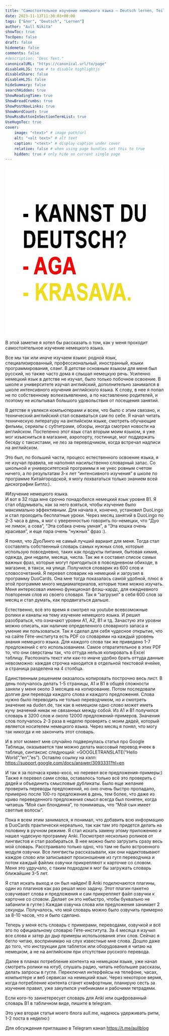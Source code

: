 ```yaml
---
title: "Самостоятельное изучение немецкого языка – Deutsch lernen, Teil 1."
date: 2023-11-13T11:30:03+00:00
tags: ["Блог", "Deutsch", "Lernen"]
author: "Aull Nikita"
showToc: true
TocOpen: false
draft: false
hidemeta: false
comments: false
#description: "Desc Text."
canonicalURL: "https://canonical.url/to/page"
disableHLJS: true # to disable highlightjs
disableShare: false
disableHLJS: false
hideSummary: false
searchHidden: true
ShowReadingTime: true
ShowBreadCrumbs: true
ShowPostNavLinks: true
ShowWordCount: true
ShowRssButtonInSectionTermList: true
UseHugoToc: true
cover:
    image: "<text>" # image path/url
    alt: "<alt text>" # alt text
    caption: "<text>" # display caption under cover
    relative: false # when using page bundles set this to true
    hidden: true # only hide on current single page
---
```


![Deutsch](/deutsch.jpg 'Deutsch')

В этой заметке я хотел бы рассказать о том, как у меня проходит самостоятельное изучение немецкого языка.

Все мы так или иначе изучаем языки: родной язык, специализированный, профессиональный, иностранный, языки программирования, слэнг. В детстве основным языком для меня был русский, но также часто дома я слышал немецкую речь. Усиленно немецкий язык в детстве не изучал, было только побочное освоение. В школе и университете изучал английский, дополнительно занимался в школе интенсивного изучения английского языка. К слову, в нее я попал не по собственному волеизъявлению, а по наставлению родителей, и поэтому не испытывал большого удовольствия от посещения занятий.

В детстве я увлекся компьютерами и всем, что было с этим связано, и технический английский стал осваиваться сам по себе. Я начал читать техническую литературу на английском языке, смотреть обучающие фильмы, сериалы с субтитрами, обзоры, иногда смотрел новости на английском. Постепенно этот язык стал вторым моим языком, я уже мог изъясниться в магазине, аэропорту, гостинице, мог поддержать беседу с таксистами, не лез за переводчиком, когда встречал надписи на английском. 

Это был, по большей части, процесс естественного освоение языка, я не изучал правила, не наполнял насильственно словарный запас. Со школьной и университетской программы я не унес ровным счетом ничего, а по результатам 3-х лет “интенсивного изучения” в школе по программе Китайгородской, я могу похвататься только знанием всей дискографии Битлз:).

#Изучение немецкого языка.   
И вот в 32 года мне срочно понадобился немецкий язык уровня B1. Я стал обдумывать, как за него взяться, чтобы изучение было максимально эффективным. Для начала я, конечно, установил DuoLingo и стал проходить бесплатные уроки. Через месяц занятий в DuoLingo по 2-3 часа в день, я мог с уверенностью говорить по-немецки, что “Дуо не лимон, а сова”, “Эта собака очень умная”, а “Эта кошка очень красивая”, и еще пара очень “нужных” фраз :).

Я понял, что ДуоЛинго не самый лучший вариант для меня. Тогда стал составлять собственный словарь самых нужных слов, которые использую повседневно, таких как продукты питания, бытовая химия, одежда, дни недели, месяца, числа. Так же я составил список самых важных фраз, которые могут пригодиться в повседневном обиходе, в магазине, в такси, на улице. Получился словарик из 600 слов и словосочетаний. Я перевел словарик на немецкий и загрузил в программу DuoCards. Она мне тогда показалась самой удобной, плюс в этой программе много медиаматериалов, которые тоже можно изучать. Меня интересовал именно функционал флэш-кардс, для ежедневного повторения слов из своего словаря. Так я “загрузил” в себя 600 слов за месяц и стал думать, как продвигаться дальше.

Естественно, всё это время я смотрел на youtube всевозможные ролики и каналы на тему изучение немецкого языка. И решил разобраться, что означают уровни A1, A2, B1 и тд. Зачастую эти уровни можно описать, как наличие определенного словарного запаса и умение им пользоваться. Так я сделал для себя чудесное открытие, что на сайте Гёте-института есть PDF со словарями на каждый уровень знания немецкого языка. Для каждого слова так же приведено 1-7 предложений с его использованием. Самое отвратительное в этих PDF то, что они сверстаны так, что оттуда нельзя копировать в Excel таблицу. Распознать текст или как-то иначе удобно брать оттуда данные невозможно: каждая строчка находится в отдельной текстовой ячейке, а страница разделена на 4 столбца. 

Единственным решением оказалось копировать построчно весь лист. В день получалось делать 1-5 страницы, А1 и В1 в общей сложности заняли у меня около 3 месяцев на копирование. Потом последовали долгие дни перевода каждого слова и каждого предложения. Слова нужно было переводить не только переводчиком, но и смотреть значение на duden.de, так как в немецком одно слово может иметь кучу значений никак не связанных между собой. Из A1 и В1 получился словарь в 3200 слов и около 12000 предложений-примеров. Значения слов получалось 2-3 раза в неделю проверять с моим дядей, который является носителем немецкого языка. Через месяц я понял, что могу так никогда и не закончить этот словарь.

И в этот момент мне случайно подвернулась статья про Google Таблицы, оказывается там можно делать массовый перевод ячеек в таблице, синтаксис следующий: =GOOGLETRANSLATE(“Hello World”,”en”,”es”). Оставлю ссылку на хэлп: https://support.google.com/docs/answer/3093331?hl=en

И так я за полчаса криво-косо, но перевел все предложения-примеры:) Также я перевел сами слова, оставалось только всё это проверить с дядей и объединить смысловые дубликаты. Было еще желание проверить переводы предложений, но оно очень быстро пропадало, примерно после 100-го предложения в день, тем более, что даже из криво переведенного предложения смысл всегда был понятен, когда читаешь “Мой сын блондинка”, то понимаешь, что “Мой сын имеет светлые волосы”.

Пока я всем этим занимался, я понимал, что добавить всю информацию в DuoCards практически нереально, так как там это придется делать на половину в ручном режиме. Я стал искать замену этому приложению и нашел чудесную программу Anki. Посмотрел несколько роликов от лингвистов и стал разбираться. В нее можно было загрузить сразу весь мой словарь. Расстраивало только одно, что там не было встроенного модуля озвучки. Все лингвисты рассказывали, как они надиктовывают каждое слово или записывают произношение из гугл переводчика и потом каждый файлик озвучки прикрепляют к карточке со словом. Меня это удручало, с таким подходом я мог бы загружать словарь ближайшие 3-5 лет.

Я стал искать выход и он был найден! В Anki подключаются плагины, один из плагинов как раз решал мою задачу. Этот плагин пакетно озвучивает слова и предложения и сам прикрепляет файл озвучки к карточке со словом. Делает он это небыстро, чтобы буквально не забанили в гугле:) Каждая озвучка слова или предложения занимает 2 секунды. Получалось, что мой словарь можно было озвучить примерно за 8-10 часов, что и было сделано. 

Теперь у меня есть словарь с примерами, переводами, озвучкой и всё это по официальному словарю Гёте-института. За 4 месяца я изучил все слова и затер до дыр примеры использования этих слов. Сейчас я бегло читаю, воспринимаю на слух известные мне слова. Дошло даже до того, что инструкции для таблеток или оборудования я читаю на немецком, а не на английском при отсутствии русского перевода.

Далее в планах потребление контента на немецком языке, уже начал смотреть ролики на ютуб, слушать радио, читать небольшие рассказы, делать запросы в гугле. Переключил интерфейсы на телефоне, часах, компьютере и веб сервисах на немецкий язык. Через некоторое вермя, когда потребление контента станет комфортным, планирую сесть за изучение правил, уже закупился учебниками и рабочими тетрадями.

Если кого-то заинетересует словарь для Anki или оцифрованный словарь B1 в табличном виде, пишите в telegram.

Это уже вторая статья моего блога aull.me, надеюсь удерживать ритм, 1-2 поста в неделю:)

Для обсуждения приглашаю в Telegram канал https://t.me/aullblog


